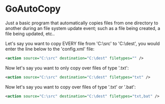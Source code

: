 # GoAutoCopy

Just a basic program that automatically copies files from one directory to another during an file system update event; such as a file being created, a file being updated, etc..

Let's say you want to copy EVERY file from 'C:\src' to 'C:\dest', you would enter the line below to the 'config.xml' file:
```xml
<action source="C:\src" destination="C:\dest" filetypes="" />
```

Now let's say you want to only copy over files of type '.txt':
```xml
<action source="C:\src" destination="C:\dest" filetypes="txt" />
```

Now let's say you want to copy over files of type '.txt' or '.bat':
```xml
<action source="C:\src" destination="C:\dest" filetypes="txt,bat" />
```
